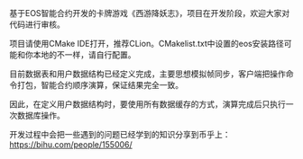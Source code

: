 基于EOS智能合约开发的卡牌游戏《西游降妖志》，项目在开发阶段，欢迎大家对代码进行审核。

项目请使用CMake IDE打开，推荐CLion。CMakelist.txt中设置的eos安装路径可能和你本地的不一样，请自行配置。

目前数据表和用户数据结构已经定义完成，主要思想模拟帧同步，客户端把操作命令打包，智能合约顺序演算，保证结果完全一致。

因此，在定义用户数据结构时，要使用所有数据缓存的方式，演算完成后只执行一次数据库操作。

开发过程中会把一些遇到的问题已经学到的知识分享到币乎上：https://bihu.com/people/155006/

